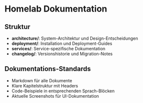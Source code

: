 # Homelab Dokumentation

## Struktur

- **architecture/**: System-Architektur und Design-Entscheidungen
- **deployment/**: Installation und Deployment-Guides
- **services/**: Service-spezifische Dokumentation
- **changelog/**: Versionshistorie und Migration-Notes

## Dokumentations-Standards

- Markdown für alle Dokumente
- Klare Kapitelstruktur mit Headers
- Code-Beispiele in entsprechenden Sprach-Blöcken
- Aktuelle Screenshots für UI-Dokumentation
